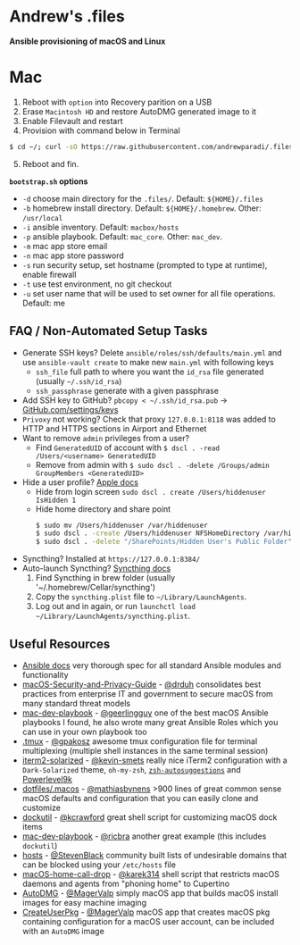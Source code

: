 Andrew's .files
===
**Ansible provisioning of macOS and Linux**

Mac
===
1. Reboot with `option` into Recovery parition on a USB
2. Erase `Macintosh HD` and restore AutoDMG generated image to it
3. Enable Filevault and restart
4. Provision with command below in Terminal
```Bash
$ cd ~/; curl -sO https://raw.githubusercontent.com/andrewparadi/.files/master/bootstrap.sh; chmod +x ~/bootstrap.sh; ~/bootstrap.sh -s; rm ~/bootstrap.sh
```
5. Reboot and fin.

**`bootstrap.sh` options**
- `-d` choose main directory for the `.files/`. Default: `${HOME}/.files`
- `-b` homebrew install directory. Default: `${HOME}/.homebrew`. Other: `/usr/local`
- `-i` ansible inventory. Default: `macbox/hosts`
- `-p` ansible playbook. Default: `mac_core`. Other: `mac_dev`.
- `-m` mac app store email
- `-n` mac app store password
- `-s` run security setup, set hostname (prompted to type at runtime), enable firewall
- `-t` use test environment, no git checkout
- `-u` set user name that will be used to set owner for all file operations. Default: me

FAQ / Non-Automated Setup Tasks
---
- Generate SSH keys? Delete `ansible/roles/ssh/defaults/main.yml` and use `ansible-vault create` to make new `main.yml` with following keys
  - `ssh_file` full path to where you want the `id_rsa` file generated (usually `~/.ssh/id_rsa`)
  - `ssh_passphrase` generate with a given passphrase
- Add SSH key to GitHub? `pbcopy < ~/.ssh/id_rsa.pub` -> [GitHub.com/settings/keys](https://github.com/settings/keys)
- `Privoxy` not working? Check that proxy `127.0.0.1:8118` was added to HTTP and HTTPS sections in Airport and Ethernet
- Want to remove `admin` privileges from a user?
  - Find `GeneratedUID` of account with `$ dscl . -read /Users/<username> GeneratedUID`
  - Remove from admin with `$ sudo dscl . -delete /Groups/admin GroupMembers <GeneratedUID>`
- Hide a user profile? [Apple docs](https://support.apple.com/en-us/HT203998)
  - Hide from login screen `sudo dscl . create /Users/hiddenuser IsHidden 1`
  - Hide home directory and share point
    ```Bash
    $ sudo mv /Users/hiddenuser /var/hiddenuser
    $ sudo dscl . -create /Users/hiddenuser NFSHomeDirectory /var/hiddenuser
    $ sudo dscl . -delete "/SharePoints/Hidden User's Public Folder"
    ```
- Syncthing? Installed at `https://127.0.0.1:8384/`
- Auto-launch Syncthing? [Syncthing docs](https://github.com/syncthing/syncthing/tree/master/etc/macosx-launchd)
  1. Find Syncthing in brew folder (usually '~/.homebrew/Cellar/syncthing')
  1. Copy the `syncthing.plist` file to `~/Library/LaunchAgents`.
  1. Log out and in again, or run `launchctl load
   ~/Library/LaunchAgents/syncthing.plist`.

Useful Resources
---
- [Ansible docs](https://docs.ansible.com/ansible/) very thorough spec for all standard Ansible modules and functionality
- [macOS-Security-and-Privacy-Guide](https://github.com/drduh/macOS-Security-and-Privacy-Guide) - [@drduh](https://github.com/drduh) consolidates best practices from enterprise IT and government to secure macOS from many standard threat models
- [mac-dev-playbook](https://github.com/geerlingguy/mac-dev-playbook) - [@geerlingguy](https://github.com/geerlingguy) one of the best macOS Ansible playbooks I found, he also wrote many great Ansible Roles which you can use in your own playbook too
- [.tmux](https://github.com/gpakosz/.tmux) - [@gpakosz](https://github.com/gpakosz) awesome tmux configuration file for terminal multiplexing (multiple shell instances in the same terminal session)
- [iterm2-solarized](https://gist.github.com/kevin-smets/8568070) - [@kevin-smets](https://github.com/kevin-smets) really nice iTerm2 configuration with a `Dark-Solarized` theme, `oh-my-zsh`, [`zsh-autosuggestions`](https://github.com/zsh-users/zsh-autosuggestions#oh-my-zsh) and [Powerlevel9k](https://github.com/bhilburn/powerlevel9k)
- [dotfiles/.macos](https://github.com/mathiasbynens/dotfiles) - [@mathiasbynens](https://github.com/mathiasbynens) >900 lines of great common sense macOS defaults and configuration that you can easily clone and customize
- [dockutil](https://github.com/kcrawford/dockutil) - [@kcrawford](https://github.com/kcrawford) great shell script for customizing macOS dock items
- [mac-dev-playbook](https://github.com/ricbra/mac-dev-playbook) - [@ricbra](https://github.com/ricbra) another great example (this includes `dockutil`)
- [hosts](https://github.com/StevenBlack/hosts) - [@StevenBlack](https://github.com/StevenBlack) community built lists of undesirable domains that can be blocked using your `/etc/hosts` file
- [macOS-home-call-drop](https://github.com/karek314/macOS-home-call-drop) - [@karek314](https://github.com/karek314) shell script that restricts macOS daemons and agents from "phoning home" to Cupertino
- [AutoDMG](https://github.com/MagerValp/AutoDMG) - [@MagerValp](https://github.com/MagerValp) simply macOS app that builds macOS install images for easy machine imaging
- [CreateUserPkg](https://github.com/MagerValp/CreateUserPkg) - [@MagerValp](https://github.com/MagerValp) macOS app that creates macOS pkg containing configuration for a macOS user account, can be included with an `AutoDMG` image

